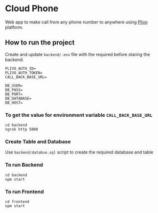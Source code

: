 # Cloud Phone

Web app to make call from any phone number to anywhere using [Plivo](https://www.plivo.com/) platform.

## How to run the project

Create and update `backend/.env` file with the required before staring the backend. 

```
PLIVO_AUTH_ID=
PLIVO_AUTH_TOKEN=
CALL_BACK_BASE_URL=

DB_USER=
DB_PASS=
DB_PORT=
DB_DATABASE=
DB_HOST=
```

### To get the value for environment variable `CALL_BACK_BASE_URL`
```
cd backend
ngrok http 5000
```
### Create Table and Database
Use `backend/databse.sql` script to create the required database and table
### To run **Backend**
```
cd backend
npm start
```

### To run **Frontend**
```
cd frontend
npm start
```